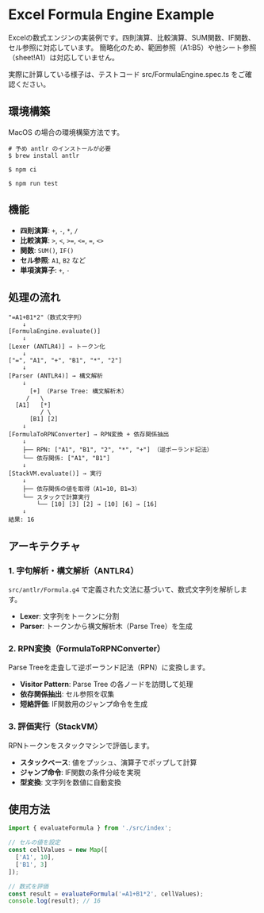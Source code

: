 # Excel Formula Engine Example

Excelの数式エンジンの実装例です。四則演算、比較演算、SUM関数、IF関数、セル参照に対応しています。
簡略化のため、範囲参照（A1:B5）や他シート参照（sheet!A1）は対応していません。

実際に計算している様子は、テストコード src/FormulaEngine.spec.ts をご確認ください。

## 環境構築

MacOS の場合の環境構築方法です。

```
# 予め antlr のインストールが必要
$ brew install antlr

$ npm ci

$ npm run test
```

## 機能

- **四則演算**: `+`, `-`, `*`, `/`
- **比較演算**: `>`, `<`, `>=`, `<=`, `=`, `<>`
- **関数**: `SUM()`, `IF()`
- **セル参照**: `A1`, `B2` など
- **単項演算子**: `+`, `-`

## 処理の流れ

```
"=A1+B1*2"（数式文字列）
    ↓
[FormulaEngine.evaluate()]
    ↓
[Lexer (ANTLR4)] → トークン化
    ↓
["=", "A1", "+", "B1", "*", "2"]
    ↓
[Parser (ANTLR4)] → 構文解析
    ↓
      [+] （Parse Tree: 構文解析木）
     /   \
  [A1]   [*]
         / \
      [B1] [2]
    ↓
[FormulaToRPNConverter] → RPN変換 + 依存関係抽出
    ↓
    ├── RPN: ["A1", "B1", "2", "*", "+"] （逆ポーランド記法）
    └── 依存関係: ["A1", "B1"]
    ↓
[StackVM.evaluate()] → 実行
    ↓
    ├── 依存関係の値を取得（A1=10, B1=3）
    └── スタックで計算実行
        └── [10] [3] [2] → [10] [6] → [16]
    ↓
結果: 16
```

## アーキテクチャ

### 1. 字句解析・構文解析（ANTLR4）

`src/antlr/Formula.g4` で定義された文法に基づいて、数式文字列を解析します。

- **Lexer**: 文字列をトークンに分割
- **Parser**: トークンから構文解析木（Parse Tree）を生成

### 2. RPN変換（FormulaToRPNConverter）

Parse Treeを走査して逆ポーランド記法（RPN）に変換します。

- **Visitor Pattern**: Parse Tree の各ノードを訪問して処理
- **依存関係抽出**: セル参照を収集
- **短絡評価**: IF関数用のジャンプ命令を生成

### 3. 評価実行（StackVM）

RPNトークンをスタックマシンで評価します。

- **スタックベース**: 値をプッシュ、演算子でポップして計算
- **ジャンプ命令**: IF関数の条件分岐を実現
- **型変換**: 文字列を数値に自動変換

## 使用方法

```typescript
import { evaluateFormula } from './src/index';

// セルの値を設定
const cellValues = new Map([
  ['A1', 10],
  ['B1', 3]
]);

// 数式を評価
const result = evaluateFormula('=A1+B1*2', cellValues);
console.log(result); // 16
```
